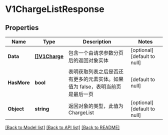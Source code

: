 # V1ChargeListResponse

## Properties
Name | Type | Description | Notes
------------ | ------------- | ------------- | -------------
**Data** | [**[]V1Charge**](v1Charge.md) | 包含一个由请求参数分页后的返回对象实体 | [optional] [default to null]
**HasMore** | **bool** | 表明获取列表之后是否还有更多的元素实体。如果值为 false，表明当前页是最后一页 | [default to null]
**Object** | **string** | 返回对象的类型，此值为 ChargeList | [optional] [default to null]

[[Back to Model list]](../README.md#documentation-for-models) [[Back to API list]](../README.md#documentation-for-api-endpoints) [[Back to README]](../README.md)



